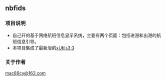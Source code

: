 ## nbfids
### 项目说明
* 自己开的基于网络航班信息显示系统，主要有两个页面：包括进港和出港的航班信息引导。
* 本项目集成了最新版的[xUtils3.0](https://github.com/wyouflf/xUtils3)

### 关于作者
mac86cy@163.com
